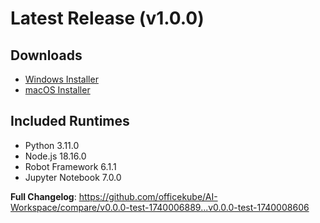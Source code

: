 # Latest Release (v1.0.0)

## Downloads
- [Windows Installer](N/A)
- [macOS Installer](https://github.com/officekube/AI-Workspace/releases/download/v0.0.0-test-1740008606/AI.Desktop-1.0.0-arm64.dmg)

## Included Runtimes
- Python 3.11.0
- Node.js 18.16.0
- Robot Framework 6.1.1
- Jupyter Notebook 7.0.0

**Full Changelog**: https://github.com/officekube/AI-Workspace/compare/v0.0.0-test-1740006889...v0.0.0-test-1740008606